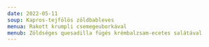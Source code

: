 ```yaml
---
date: 2022-05-11
soup: Kapros-tejfölös zöldbableves
menua: Rakott krumpli csemegeuborkával
menub: Zöldséges quesadilla fügés krémbalzsam-ecetes salátával
---
```

